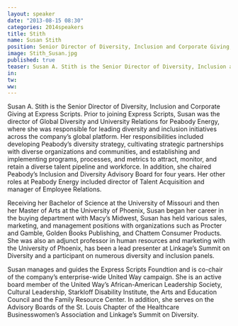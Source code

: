 ```yaml
---
layout: speaker
date: "2013-08-15 08:30"
categories: 2014speakers
title: Stith
name: Susan Stith
position: Senior Director of Diversity, Inclusion and Corporate Giving, Express Scripts
image: Stith_Susan.jpg
published: true
teaser: Susan A. Stith is the Senior Director of Diversity, Inclusion and Corporate Giving at Express Scripts.
in:
tw:
ww: 
---
```

Susan A. Stith is the Senior Director of Diversity, Inclusion and Corporate Giving at Express Scripts. Prior to joining Express Scripts, Susan was the director of Global Diversity and University Relations for Peabody Energy, where she was responsible for leading diversity and inclusion initiatives across the company’s global platform. Her responsibilities included developing Peabody’s diversity strategy, cultivating strategic partnerships with diverse organizations and communities, and establishing and implementing programs, processes, and metrics to attract, monitor, and retain a diverse talent pipeline and workforce. In addition, she chaired Peabody’s Inclusion and Diversity Advisory Board for four years. Her other roles at Peabody Energy included director of Talent Acquisition and manager of Employee Relations.

Receiving her Bachelor of Science at the University of Missouri and then her Master of Arts at the University of Phoenix, Susan began her career in the buying department with Macy’s Midwest, Susan has held various sales, marketing, and management positions with organizations such as Procter and Gamble, Golden Books Publishing, and Chattem Consumer Products. She was also an adjunct professor in human resources and marketing with the University of Phoenix, has been a lead presenter at Linkage’s Summit on Diversity and a participant on numerous diversity and inclusion panels.

Susan manages and guides the Express Scripts Foundtion and is co-chair of the company’s enterprise-wide United Way campaign. She is an active board member of the United Way’s African-American Leadership Society, Cultural Leadership, Starkloff Disability Institute, the Arts and Education Council and the Family Resource Center. In addition, she serves on the Advisory Boards of the St. Louis Chapter of the Healthcare Businesswomen’s Association and Linkage’s Summit on Diversity.
